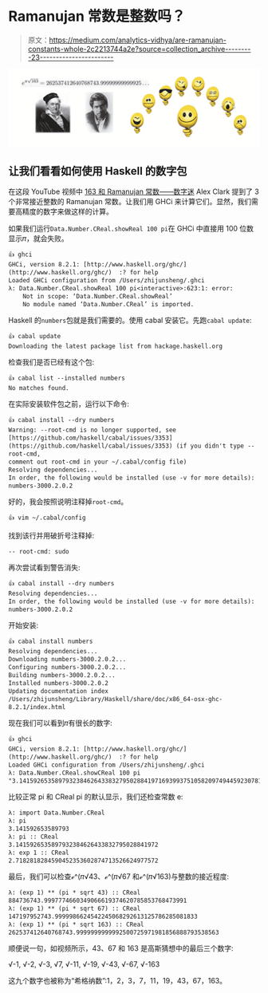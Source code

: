 # Ramanujan 常数是整数吗？

> 原文：<https://medium.com/analytics-vidhya/are-ramanujan-constants-whole-2c2213744a2e?source=collection_archive---------23----------------------->

![](img/fa70c2b3fe8941142a8c0acf7ed78167.png)

## 让我们看看如何使用 Haskell 的数字包

在这段 YouTube 视频中 [163 和 Ramanujan 常数——数字迷](https://youtu.be/DRxAVA6gYMM?t=519) Alex Clark 提到了 3 个非常接近整数的 Ramanujan 常数。让我们用 GHCi 来计算它们。显然，我们需要高精度的数字来做这样的计算。

如果我们运行`Data.Number.CReal.showReal 100 pi`在 GHCi 中直接用 100 位数显示𝜋，就会失败。

```
👍 ghci
GHCi, version 8.2.1: [http://www.haskell.org/ghc/](http://www.haskell.org/ghc/)  :? for help
Loaded GHCi configuration from /Users/zhijunsheng/.ghci
λ: Data.Number.CReal.showReal 100 pi<interactive>:623:1: error:
    Not in scope: ‘Data.Number.CReal.showReal’
    No module named ‘Data.Number.CReal’ is imported.
```

Haskell 的`numbers`包就是我们需要的。使用 cabal 安装它。先跑`cabal update`:

```
👍 cabal update
Downloading the latest package list from hackage.haskell.org
```

检查我们是否已经有这个包:

```
👍 cabal list --installed numbers 
No matches found.
```

在实际安装软件包之前，运行以下命令:

```
👍 cabal install --dry numbers   
Warning: --root-cmd is no longer supported, see
[https://github.com/haskell/cabal/issues/3353](https://github.com/haskell/cabal/issues/3353) (if you didn't type --root-cmd,
comment out root-cmd in your ~/.cabal/config file)
Resolving dependencies...
In order, the following would be installed (use -v for more details):
numbers-3000.2.0.2
```

好的，我会按照说明注释掉`root-cmd`。

```
👍 vim ~/.cabal/config
```

找到该行并用破折号注释掉:

```
-- root-cmd: sudo
```

再次尝试看到警告消失:

```
👍 cabal install --dry numbers
Resolving dependencies...
In order, the following would be installed (use -v for more details):
numbers-3000.2.0.2
```

开始安装:

```
👍 cabal install numbers      
Resolving dependencies...
Downloading numbers-3000.2.0.2...
Configuring numbers-3000.2.0.2...
Building numbers-3000.2.0.2...
Installed numbers-3000.2.0.2
Updating documentation index
/Users/zhijunsheng/Library/Haskell/share/doc/x86_64-osx-ghc-8.2.1/index.html
```

现在我们可以看到𝜋有很长的数字:

```
👍 ghci                 
GHCi, version 8.2.1: [http://www.haskell.org/ghc/](http://www.haskell.org/ghc/)  :? for help
Loaded GHCi configuration from /Users/zhijunsheng/.ghci
λ: Data.Number.CReal.showCReal 100 pi
"3.141592653589793238462643383279502884197169399375105820974944592307816406286208998628034825342117068"
```

比较正常 pi 和 CReal pi 的默认显示，我们还检查常数 e:

```
λ: import Data.Number.CReal
λ: pi
3.141592653589793
λ: pi :: CReal
3.1415926535897932384626433832795028841972
λ: exp 1 :: CReal
2.7182818284590452353602874713526624977572
```

最后，我们可以检查ℯ^(𝜋√43、ℯ^(𝜋√67 和ℯ^(𝜋√163)与整数的接近程度:

```
λ: (exp 1) ** (pi * sqrt 43) :: CReal
884736743.9997774660349066619374620785853768473991
λ: (exp 1) ** (pi * sqrt 67) :: CReal
147197952743.9999986624542245068292613125786285081833
λ: (exp 1) ** (pi * sqrt 163) :: CReal
262537412640768743.9999999999992500725971981856888793538563
```

顺便说一句，如视频所示，43、67 和 163 是高斯猜想中的最后三个数字:

√-1, √-2, √-3, √7, √-11, √-19, √-43, √-67, √-163

这九个数字也被称为“希格纳数”:1，2，3，7，11，19，43，67，163。